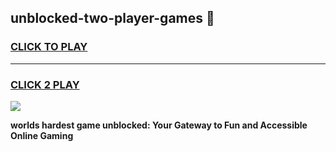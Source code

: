 
## unblocked-two-player-games 👋
<h3>
<a href="https://premium.freeplayer.one?title=unblocked-two-player-games&ref=14F">CLICK TO PLAY</a></h3>
<hr>

<h3>
<a href="https://premium.freeplayer.one?title=unblocked-two-player-games&ref=14F">CLICK 2 PLAY</a>
  
</h3>

<a href="https://premium.freeplayer.one?title=unblocked-two-player-games&ref=12F/"><img src="https://clearcache.store/games.png"></a>


**worlds hardest game unblocked: Your Gateway to Fun and Accessible Online Gaming**
